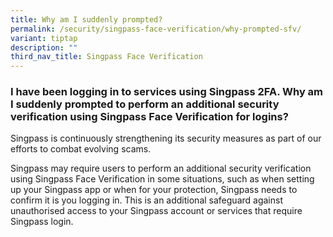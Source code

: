```yaml
---
title: Why am I suddenly prompted?
permalink: /security/singpass-face-verification/why-prompted-sfv/
variant: tiptap
description: ""
third_nav_title: Singpass Face Verification
---
```

<h3>I have been logging in to services using Singpass 2FA. Why am I suddenly prompted to perform an additional security verification using Singpass Face Verification for logins?</h3>
<p>Singpass is continuously strengthening its security measures as part of
our efforts to combat evolving scams.</p>
<p>Singpass may require users to perform an additional security verification
using Singpass Face Verification in some situations, such as when setting
up your Singpass app or when for your protection, Singpass needs to confirm
it is you logging in. This is an additional safeguard against unauthorised
access to your Singpass account or services that require Singpass login.</p>